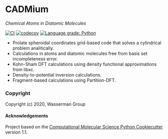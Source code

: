 CADMium
==============================
 *Chemical Atoms in Diatomic Molecules*


[//]: # (Badges)

[![CI](https://img.shields.io/github/workflow/status/wasserman-group/CADMium/CI)](https://lgtm.com/projects/g/wasserman-group/CADMium/context:python)
[![codecov](https://codecov.io/gh/wasserman-group/CADMium/branch/master/graph/badge.svg)](https://codecov.io/gh/wasserman-group/CADMium)
[![Language grade: Python](https://img.shields.io/lgtm/grade/python/g/wasserman-group/CADMium.svg?logo=lgtm&logoWidth=18)](https://lgtm.com/projects/g/wasserman-group/CADMium/context:python)


- Prolate spheroidal coordinates grid-based code that solves a cylindrical problem analitically.  
- Calculations in atoms and diatomic molecules free from basis set incompleteness error. 
- Kohn-Sham DFT calculations using density functional approximations from libxc. 
- Density-to-potential inversion calculations. 
- Fragment-based calculations using Partition-DFT. 

  
### Copyright
Copyright (c) 2020, Wasserman Group

#### Acknowledgements
Project based on the 
[Computational Molecular Science Python Cookiecutter](https://github.com/molssi/cookiecutter-cms) version 1.1.
